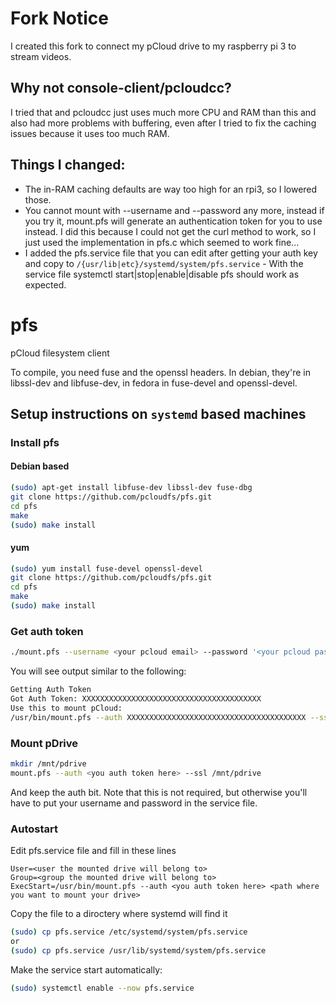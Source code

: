 Fork Notice
===

I created this fork to connect my pCloud drive to my raspberry pi 3 to stream videos.

Why not console-client/pcloudcc?
---
I tried that and pcloudcc just uses much more CPU and RAM than this and also had more problems with buffering, even after I tried to fix the caching issues because it uses too much RAM.

Things I changed:
---
* The in-RAM caching defaults are way too high for an rpi3, so I lowered those.
* You cannot mount with --username and --password any more, instead if you try it, mount.pfs will generate an authentication token for you to use instead. I did this because I could not get the curl method to work, so I just used the implementation in pfs.c which seemed to work fine...
* I added the pfs.service file that you can edit after getting your auth key and copy to `/{usr/lib|etc}/systemd/system/pfs.service` - 
With the service file systemctl start|stop|enable|disable pfs should work as expected.


pfs
===

pCloud filesystem client

To compile, you need fuse and the openssl headers. In debian,
they're in libssl-dev and libfuse-dev, in fedora in fuse-devel and
openssl-devel.

## Setup instructions on `systemd` based machines

### Install pfs

#### Debian based
```sh
(sudo) apt-get install libfuse-dev libssl-dev fuse-dbg
git clone https://github.com/pcloudfs/pfs.git
cd pfs
make
(sudo) make install
```

#### yum
```sh
(sudo) yum install fuse-devel openssl-devel
git clone https://github.com/pcloudfs/pfs.git
cd pfs
make
(sudo) make install
```

### Get auth token

```sh 
./mount.pfs --username <your pcloud email> --password '<your pcloud password'
```

You will see output similar to the following:
````sh
Getting Auth Token
Got Auth Token: XXXXXXXXXXXXXXXXXXXXXXXXXXXXXXXXXXXXXXXX
Use this to mount pCloud: 
/usr/bin/mount.pfs --auth XXXXXXXXXXXXXXXXXXXXXXXXXXXXXXXXXXXXXXXX --ssl /home/<your user>/pCloudDrive
````

### Mount pDrive

```sh
mkdir /mnt/pdrive
mount.pfs --auth <you auth token here> --ssl /mnt/pdrive
```

And keep the auth bit.
Note that this is not required, but otherwise you'll have to put your username
and password in the service file.

### Autostart

Edit pfs.service file and fill in these lines

```
User=<user the mounted drive will belong to>
Group=<group the mounted drive will belong to>
ExecStart=/usr/bin/mount.pfs --auth <you auth token here> <path where you want to mount your drive>
```

Copy the file to a diroctery where systemd will find it
```sh
(sudo) cp pfs.service /etc/systemd/system/pfs.service
or
(sudo) cp pfs.service /usr/lib/systemd/system/pfs.service
```

Make the service start automatically:

```sh
(sudo) systemctl enable --now pfs.service
```
